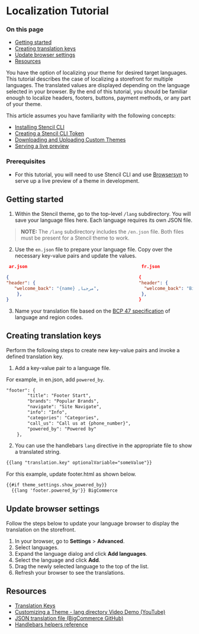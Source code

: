 # Localization Tutorial
<div class="otp" id="no-index">

### On this page
- [Getting started](#getting-started)
- [Creating translation keys](#creating-new-translation-keys)
- [Update browser settings](#updating-browser-settings)
- [Resources](#resources)

</div>

You have the option of localizing your theme for desired target languages. This tutorial describes the case of localizing a storefront for multiple languages. The translated values are displayed depending on the language selected in your browser. By the end of this tutorial, you should be familiar enough to localize headers, footers, buttons, payment methods, or any part of your theme.

This article assumes you have familiarity with the following concepts:

* [Installing Stencil CLI](https://developer.bigcommerce.com/stencil-docs/installing-stencil-cli/installing-stencil)
* [Creating a Stencil CLI Token](https://support.bigcommerce.com/s/article/Store-API-Accounts)
* [Downloading and Uploading Custom Themes](https://support.bigcommerce.com/s/article/Stencil-Themes#download-upload)
* [Serving a live preview](https://developer.bigcommerce.com/stencil-docs/installing-stencil-cli/live-previewing-a-theme#serving-a-live-preview)

### Prerequisites

* For this tutorial, you will need to use Stencil CLI and use [Browsersyn](https://github.com/bigcommerce/browser-sync) to serve up a live preview of a theme in development.

## Getting started
1. Within the Stencil theme, go to the top-level `/lang` subdirectory. You will save your language files here. Each language requires its own JSON file. 

<div class="HubBlock--callout">
<div class="CalloutBlock--info">
<div class="HubBlock-content">

<!-- theme:  -->
> **NOTE:** The `/lang` subdirectory includes the `/en.json` file. Both files must be present for a Stencil theme to work.

</div>
</div>
</div>

2. Use the `en.json` file to prepare your language file. Copy over the necessary key-value pairs and update the values.

```json
 ar.json                                           fr.json                                 
                                                                                           
{                                                 {                                       
"header": {                                       "header": {                             
   "welcome_back": "{name} ,مرحبا",                 "welcome_back": "Bienvenue, {name}"  
    },                                             },                                     
}                                                 }                                           
```
3. Name your translation file based on the [BCP 47 specification](https://tools.ietf.org/html/bcp47) of language and region codes.

## Creating translation keys

Perform the following steps to create new key-value pairs and invoke a defined translation key.

1. Add a key-value pair to a language file.
  
  For example, in en.json, add `powered_by`.

```html
"footer": {
        "title": "Footer Start",
        "brands": "Popular Brands",
        "navigate": "Site Navigate",
        "info": "Info",
        "categories": "Categories",
        "call_us": "Call us at {phone_number}",
        "powered_by": "Powered by"
    },
```
2. You can use the handlebars `lang` directive in the appropriate file to show a translated string.

```html
{{lang "translation.key" optionalVariable="someValue"}}
```
For this example, update footer.html as shown below.

```html
{{#if theme_settings.show_powered_by}}
  {{lang 'footer.powered_by'}} BigCommerce
```

## Update browser settings

Follow the steps below to update your language browser to display the translation on the storefront.

1. In your browser, go to **Settings** > **Advanced**.
2. Select languages.
3. Expand the language dialog and click **Add languages**.
4. Select the language and click **Add**.
5. Drag the newly selected language to the top of the list.
6. Refresh your browser to see the translations.

## Resources
* [Translation Keys](https://developer.bigcommerce.com/stencil-docs/localization/translation-keys)
* [Customizing a Theme - lang directory Video Demo (YouTube)](https://www.youtube.com/embed/ygiRGfSrmnA)
* [JSON translation file (BigCommerce GitHub)](https://github.com/bigcommerce/cornerstone/tree/master/lang)
* [Handlebars helpers reference](https://developer.bigcommerce.com/stencil-docs/reference-docs/handlebars-helpers-reference#string-helpers)
